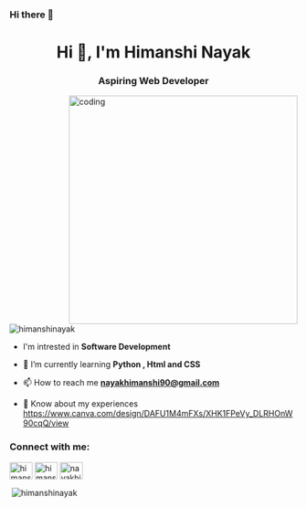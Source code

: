 ### Hi there 👋

<!--
**HimanshiNayak/HimanshiNayak** is a ✨ _special_ ✨ repository because its `README.md` (this file) appears on your GitHub profile.

Here are some ideas to get you started:

- 🔭 I’m currently working on ...
- 🌱 I’m currently learning ...
- 👯 I’m looking to collaborate on ...
- 🤔 I’m looking for help with ...
- 💬 Ask me about ...
- 📫 How to reach me: ...
- 😄 Pronouns: ...
- ⚡ Fun fact: ...
-->

<h1 align="center">Hi 👋, I'm Himanshi Nayak</h1>
<h3 align="center">Aspiring Web Developer</h3>
<img align="right" alt="coding" width="400" src="https://miro.medium.com/max/1400/1*qdAW1TjCN57h1lbuuzvchg.gif"
<p align="left"> <img src="https://komarev.com/ghpvc/?username=himanshinayak&label=Profile%20views&color=0e75b6&style=flat" alt="himanshinayak" /> </p>

- I'm intrested in **Software Development**

- 🌱 I’m currently learning **Python , Html and CSS**

- 📫 How to reach me **nayakhimanshi90@gmail.com**

- 📄 Know about my experiences https://www.canva.com/design/DAFU1M4mFXs/XHK1FPeVy_DLRHOnW90cqQ/view

<h3 align="left">Connect with me:</h3>
<p align="left">
<a href="https://twitter.com/himanshi_nayak4" target="blank"><img align="center" src="https://raw.githubusercontent.com/rahuldkjain/github-profile-readme-generator/master/src/images/icons/Social/twitter.svg" alt="himanshi_nayak4" height="30" width="40" /></a>
<a href="https://linkedin.com/in/himanshi-nayak" target="blank"><img align="center" src="https://raw.githubusercontent.com/rahuldkjain/github-profile-readme-generator/master/src/images/icons/Social/linked-in-alt.svg" alt="himanshi-nayak" height="30" width="40" /></a>
<a href="https://instagram.com/nayakhimanshi1611" target="blank"><img align="center" src="https://raw.githubusercontent.com/rahuldkjain/github-profile-readme-generator/master/src/images/icons/Social/instagram.svg" alt="nayakhimanshi1611" height="30" width="40" /></a>
</p>

<p>&nbsp;<img align="center" src="https://github-readme-stats.vercel.app/api?username=himanshinayak&show_icons=true&locale=en" alt="himanshinayak" /></p>

